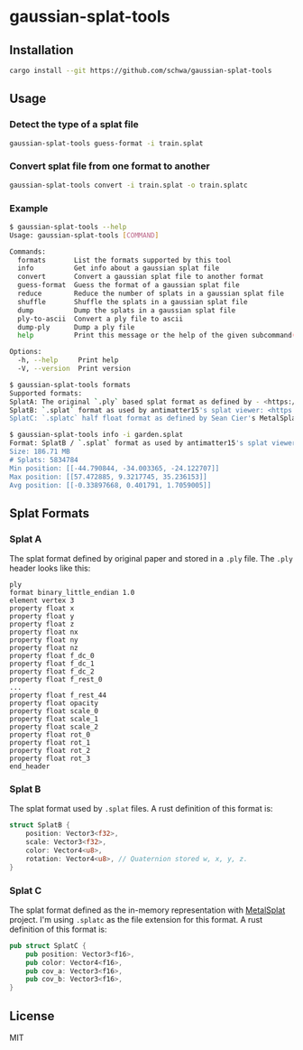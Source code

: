 # gaussian-splat-tools

## Installation

```sh
cargo install --git https://github.com/schwa/gaussian-splat-tools
```

## Usage

### Detect the type of a splat file

```sh
gaussian-splat-tools guess-format -i train.splat
```

### Convert splat file from one format to another

```sh
gaussian-splat-tools convert -i train.splat -o train.splatc
```

### Example

```sh
$ gaussian-splat-tools --help
Usage: gaussian-splat-tools [COMMAND]

Commands:
  formats       List the formats supported by this tool
  info          Get info about a gaussian splat file
  convert       Convert a gaussian splat file to another format
  guess-format  Guess the format of a gaussian splat file
  reduce        Reduce the number of splats in a gaussian splat file
  shuffle       Shuffle the splats in a gaussian splat file
  dump          Dump the splats in a gaussian splat file
  ply-to-ascii  Convert a ply file to ascii
  dump-ply      Dump a ply file
  help          Print this message or the help of the given subcommand(s)

Options:
  -h, --help     Print help
  -V, --version  Print version

$ gaussian-splat-tools formats
Supported formats:
SplatA: The original `.ply` based splat format as defined by - <https://repo-sam.inria.fr/fungraph/3d-gaussian-splatting/> - with optional normals and spherical harmonics. XXX bytes pers splat.
SplatB: `.splat` format as used by antimatter15's splat viewer: <https://github.com/antimatter15/splat>. 32 bytes per splat.
SplatC: `.splatc` half float format as defined by Sean Cier's MetalSplatter <https://github.com/scier/MetalSplatter> project. 26 bytes per splat.

$ gaussian-splat-tools info -i garden.splat
Format: SplatB / `.splat` format as used by antimatter15's splat viewer: <https://github.com/antimatter15/splat>. 32 bytes per splat.
Size: 186.71 MB
# Splats: 5834784
Min position: [[-44.790844, -34.003365, -24.122707]]
Max position: [[57.472885, 9.3217745, 35.236153]]
Avg position: [[-0.33897668, 0.401791, 1.7059005]]
```

## Splat Formats

### Splat A

The splat format defined by original paper and stored in a `.ply` file. The `.ply` header looks like this:

```plaintext
ply
format binary_little_endian 1.0
element vertex 3
property float x
property float y
property float z
property float nx
property float ny
property float nz
property float f_dc_0
property float f_dc_1
property float f_dc_2
property float f_rest_0
...
property float f_rest_44
property float opacity
property float scale_0
property float scale_1
property float scale_2
property float rot_0
property float rot_1
property float rot_2
property float rot_3
end_header
```

### Splat B

The splat format used by `.splat` files. A rust definition of this format is:

```rust
struct SplatB {
    position: Vector3<f32>,
    scale: Vector3<f32>,
    color: Vector4<u8>,
    rotation: Vector4<u8>, // Quaternion stored w, x, y, z.
}
```

### Splat C

The splat format defined as the in-memory representation with [MetalSplat](https://github.com/scier/MetalSplatter) project. I'm using `.splatc` as the file extension for this format. A rust definition of this format is:

```rust
pub struct SplatC {
    pub position: Vector3<f16>,
    pub color: Vector4<f16>,
    pub cov_a: Vector3<f16>,
    pub cov_b: Vector3<f16>,
}
```

## License

MIT
